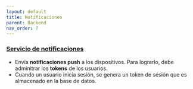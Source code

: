 ```yaml
---
layout: default
title: Notificaciones
parent: Backend
nav_order: 7
---
```


### [Servicio de notificaciones](https://github.com/taller2-grupo5-rostov-1c2022/notifs-server)

* Envía **notificaciones push** a los dispositivos. Para lograrlo, debe adminitrar
los **tokens** de los usuarios.
* Cuando un usuario inicia sesión, se genera un token de sesión que es almacenado en la base de datos.

